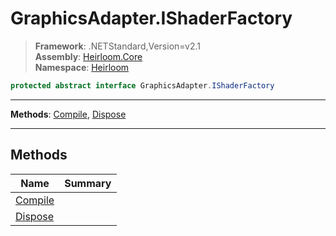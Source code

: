 # GraphicsAdapter.IShaderFactory

> **Framework**: .NETStandard,Version=v2.1  
> **Assembly**: [Heirloom.Core][0]  
> **Namespace**: [Heirloom][0]  

```cs
protected abstract interface GraphicsAdapter.IShaderFactory
```

--------------------------------------------------------------------------------

**Methods**: [Compile][1], [Dispose][2]

--------------------------------------------------------------------------------

## Methods

| Name         | Summary |
|--------------|---------|
| [Compile][1] |         |
| [Dispose][2] |         |

[0]: ../Heirloom.Core.md
[1]: Heirloom.GraphicsAdapter.IShaderFactory.Compile.md
[2]: Heirloom.GraphicsAdapter.IShaderFactory.Dispose.md
